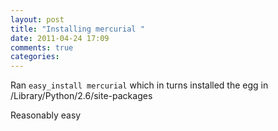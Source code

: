 ```yaml
---
layout: post
title: "Installing mercurial "
date: 2011-04-24 17:09
comments: true
categories: 
---
```


Ran ```easy_install mercurial``` which in turns installed the egg in /Library/Python/2.6/site-packages


Reasonably easy


